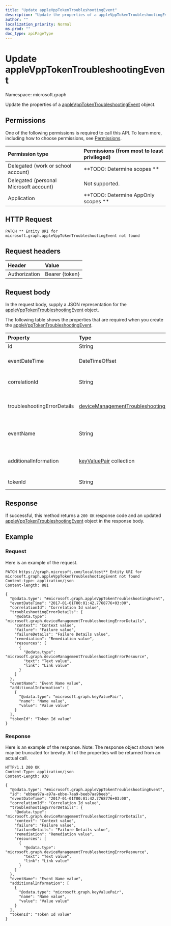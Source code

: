 ```yaml
---
title: "Update appleVppTokenTroubleshootingEvent"
description: "Update the properties of a appleVppTokenTroubleshootingEvent object."
author: ""
localization_priority: Normal
ms.prod: ""
doc_type: apiPageType
---
```


# Update appleVppTokenTroubleshootingEvent

Namespace: microsoft.graph

Update the properties of a [appleVppTokenTroubleshootingEvent](../resources/applevpptokentroubleshootingevent.md) object.

## Permissions
One of the following permissions is required to call this API. To learn more, including how to choose permissions, see [Permissions](/concepts/permissions-reference.md).

|Permission type|Permissions (from most to least privileged)|
|:---|:---|
|Delegated (work or school account)|**TODO: Determine scopes **|
|Delegated (personal Microsoft account)|Not supported.|
|Application|**TODO: Determine AppOnly scopes **|

## HTTP Request
<!-- {
  "blockType": "ignored"
}
-->
``` http
PATCH ** Entity URI for microsoft.graph.appleVppTokenTroubleshootingEvent not found
```

## Request headers
|Header|Value|
|:---|:---|
|Authorization|Bearer {token}|

## Request body
In the request body, supply a JSON representation for the [appleVppTokenTroubleshootingEvent](../resources/applevpptokentroubleshootingevent.md) object.

The following table shows the properties that are required when you create the [appleVppTokenTroubleshootingEvent](../resources/applevpptokentroubleshootingevent.md).

|Property|Type|Description|
|:---|:---|:---|
|id|String| Inherited from [entity](../resources/entity.md)|
|eventDateTime|DateTimeOffset|Time when the event occurred . Inherited from [deviceManagementTroubleshootingEvent](../resources/devicemanagementtroubleshootingevent.md)|
|correlationId|String|Id used for tracing the failure in the service. Inherited from [deviceManagementTroubleshootingEvent](../resources/devicemanagementtroubleshootingevent.md)|
|troubleshootingErrorDetails|[deviceManagementTroubleshootingErrorDetails](../resources/devicemanagementtroubleshootingerrordetails.md)|Object containing detailed information about the error and its remediation. Inherited from [deviceManagementTroubleshootingEvent](../resources/devicemanagementtroubleshootingevent.md)|
|eventName|String|Event Name corresponding to the Troubleshooting Event. It is an Optional field Inherited from [deviceManagementTroubleshootingEvent](../resources/devicemanagementtroubleshootingevent.md)|
|additionalInformation|[keyValuePair](../resources/keyvaluepair.md) collection|A set of string key and string value pairs which provides additional information on the Troubleshooting event Inherited from [deviceManagementTroubleshootingEvent](../resources/devicemanagementtroubleshootingevent.md)|
|tokenId|String|Apple Volume Purchase Program Token Identifier.|



## Response
If successful, this method returns a `200 OK` response code and an updated [appleVppTokenTroubleshootingEvent](../resources/applevpptokentroubleshootingevent.md) object in the response body.

## Example

### Request
Here is an example of the request.
<!-- {
  "blockType": "request",
  "name": "update_applevpptokentroubleshootingevent"
}
-->
``` http
PATCH https://graph.microsoft.com/localtest** Entity URI for microsoft.graph.appleVppTokenTroubleshootingEvent not found
Content-type: application/json
Content-length: 881

{
  "@odata.type": "#microsoft.graph.appleVppTokenTroubleshootingEvent",
  "eventDateTime": "2017-01-01T00:01:42.7768776+03:00",
  "correlationId": "Correlation Id value",
  "troubleshootingErrorDetails": {
    "@odata.type": "microsoft.graph.deviceManagementTroubleshootingErrorDetails",
    "context": "Context value",
    "failure": "Failure value",
    "failureDetails": "Failure Details value",
    "remediation": "Remediation value",
    "resources": [
      {
        "@odata.type": "microsoft.graph.deviceManagementTroubleshootingErrorResource",
        "text": "Text value",
        "link": "Link value"
      }
    ]
  },
  "eventName": "Event Name value",
  "additionalInformation": [
    {
      "@odata.type": "microsoft.graph.keyValuePair",
      "name": "Name value",
      "value": "Value value"
    }
  ],
  "tokenId": "Token Id value"
}
```

### Response
Here is an example of the response. Note: The response object shown here may be truncated for brevity. All of the properties will be returned from an actual call.
<!-- {
  "blockType": "response",
  "truncated": true
}
-->
``` http
HTTP/1.1 200 OK
Content-Type: application/json
Content-Length: 930

{
  "@odata.type": "#microsoft.graph.appleVppTokenTroubleshootingEvent",
  "id": "ebbea97a-a97a-ebbe-7aa9-beeb7aa9beeb",
  "eventDateTime": "2017-01-01T00:01:42.7768776+03:00",
  "correlationId": "Correlation Id value",
  "troubleshootingErrorDetails": {
    "@odata.type": "microsoft.graph.deviceManagementTroubleshootingErrorDetails",
    "context": "Context value",
    "failure": "Failure value",
    "failureDetails": "Failure Details value",
    "remediation": "Remediation value",
    "resources": [
      {
        "@odata.type": "microsoft.graph.deviceManagementTroubleshootingErrorResource",
        "text": "Text value",
        "link": "Link value"
      }
    ]
  },
  "eventName": "Event Name value",
  "additionalInformation": [
    {
      "@odata.type": "microsoft.graph.keyValuePair",
      "name": "Name value",
      "value": "Value value"
    }
  ],
  "tokenId": "Token Id value"
}
```

